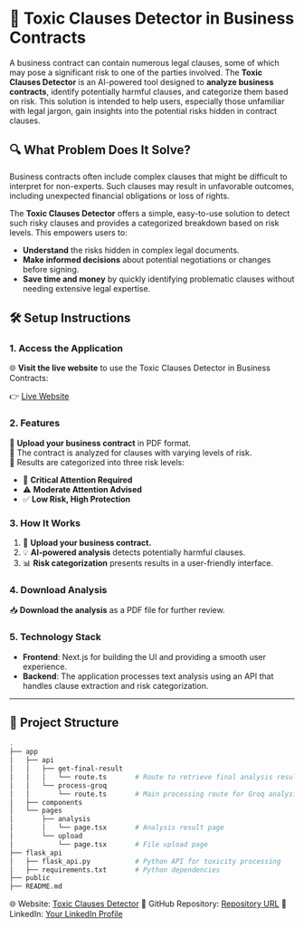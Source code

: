 # 🚀 **Toxic Clauses Detector in Business Contracts**

A business contract can contain numerous legal clauses, some of which may pose a significant risk to one of the parties involved. The **Toxic Clauses Detector** is an AI-powered tool designed to **analyze business contracts**, identify potentially harmful clauses, and categorize them based on risk. This solution is intended to help users, especially those unfamiliar with legal jargon, gain insights into the potential risks hidden in contract clauses.

## 🔍 **What Problem Does It Solve?**

Business contracts often include complex clauses that might be difficult to interpret for non-experts. Such clauses may result in unfavorable outcomes, including unexpected financial obligations or loss of rights.

The **Toxic Clauses Detector** offers a simple, easy-to-use solution to detect such risky clauses and provides a categorized breakdown based on risk levels. This empowers users to:

- **Understand** the risks hidden in complex legal documents.
- **Make informed decisions** about potential negotiations or changes before signing.
- **Save time and money** by quickly identifying problematic clauses without needing extensive legal expertise.

## 🛠️ **Setup Instructions**

### **1. Access the Application**

🌐 **Visit the live website** to use the Toxic Clauses Detector in Business Contracts:

👉 [Live Website](https://business-contract-analyzer.vercel.app/)

### **2. Features**

🔹 **Upload your business contract** in PDF format.  
🔹 The contract is analyzed for clauses with varying levels of risk.  
🔹 Results are categorized into three risk levels:

- 🚨 **Critical Attention Required**
- ⚠️ **Moderate Attention Advised**
- ✅ **Low Risk, High Protection**

### **3. How It Works**

1. 📄 **Upload your business contract.**
2. 💡 **AI-powered analysis** detects potentially harmful clauses.
3. 📊 **Risk categorization** presents results in a user-friendly interface.

### **4. Download Analysis**

📥 **Download the analysis** as a PDF file for further review.

### **5. Technology Stack**

- **Frontend**: Next.js for building the UI and providing a smooth user experience.
- **Backend**: The application processes text analysis using an API that handles clause extraction and risk categorization.

---

## 📁 **Project Structure**

```bash
.
├── app
│   ├── api
│   │   ├── get-final-result
│   │   │   └── route.ts       # Route to retrieve final analysis results
│   │   └── process-groq
│   │       └── route.ts       # Main processing route for Groq analysis
│   ├── components
│   └── pages
│       ├── analysis
│       │   └── page.tsx       # Analysis result page
│       └── upload
│           └── page.tsx       # File upload page
├── flask_api
│   ├── flask_api.py           # Python API for toxicity processing
│   ├── requirements.txt       # Python dependencies
├── public
├── README.md
```

🌐 Website: [Toxic Clauses Detector](https://toxic-clauses-detector-in-business-contract.vercel.app/)
📂 GitHub Repository: [Repository URL](https://github.com/songjeongjun320/toxic_clauses_detector_in_business_contract)
💼 LinkedIn: [Your LinkedIn Profile](https://www.linkedin.com/feed/?trk=homepage-basic_sign-in-submit)
